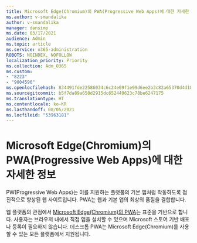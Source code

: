 ```yaml
---
title: Microsoft Edge(Chromium)의 PWA(Progressive Web Apps)에 대한 자세한 정보
ms.author: v-smandalika
author: v-smandalika
manager: dansimp
ms.date: 03/17/2021
audience: Admin
ms.topic: article
ms.service: o365-administration
ROBOTS: NOINDEX, NOFOLLOW
localization_priority: Priority
ms.collection: Adm_O365
ms.custom:
- "8223"
- "9004596"
ms.openlocfilehash: 834491fde22586034c6c24e09f1e99d6ee2b3c82a65370d4d18edc3e108f5f41
ms.sourcegitcommit: b5f7da89a650d2915dc652449623c78be6247175
ms.translationtype: HT
ms.contentlocale: ko-KR
ms.lasthandoff: 08/05/2021
ms.locfileid: "53963181"
---
```

# <a name="learn-about-the-progressive-web-apps-pwas-on-microsoft-edge-chromium"></a>Microsoft Edge(Chromium)의 PWA(Progressive Web Apps)에 대한 자세한 정보

PW(Progressive Web Apps)는 이를 지원하는 플랫폼의 기본 앱처럼 작동하도록 점진적으로 향상된 웹 사이트입니다. PWA는 웹과 기본 앱의 최상의 품질을 결합합니다.

웹 플랫폼의 관점에서 [Microsoft Edge(Chromium)의 PWA](https://docs.microsoft.com/microsoft-edge/progressive-web-apps-chromium/#pwas-on-microsoft-edge-chromium)는 표준을 기반으로 합니다. 사용자는 브라우저 내에서 직접 앱을 설치할 수 있으며 Microsoft 스토어 기반 배포나 등록이 필요하지 않습니다. 데스크톱 PWA는 Microsoft Edge(Chromium)를 사용할 수 있는 모든 플랫폼에서 지원됩니다.
